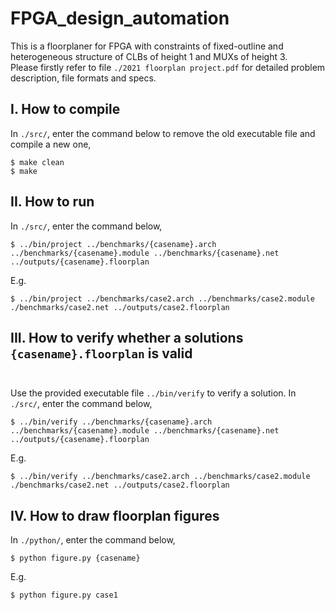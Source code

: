 # FPGA_design_automation

This is a floorplaner for FPGA with constraints of fixed-outline and heterogeneous structure of CLBs of height 1 and MUXs of height 3.<br/>
Please firstly refer to file ```./2021 floorplan project.pdf``` for detailed problem description, file formats and specs.<br/>
## I. How to compile <br/>
In ```./src/```, enter the command below to remove the old executable file and compile a new one,
```
$ make clean
$ make 
```
## II. How to run <br/>
In ```./src/```, enter the command below,
```
$ ../bin/project ../benchmarks/{casename}.arch ../benchmarks/{casename}.module ../benchmarks/{casename}.net ../outputs/{casename}.floorplan
```
E.g. <br/>
```
$ ../bin/project ../benchmarks/case2.arch ../benchmarks/case2.module ./benchmarks/case2.net ../outputs/case2.floorplan 
```

## III. How to verify whether a solutions ```{casename}.floorplan``` is valid <br/><br/>
Use the provided executable file ```../bin/verify``` to verify a solution. In ```./src/```, enter the command below,
```
$ ../bin/verify ../benchmarks/{casename}.arch ../benchmarks/{casename}.module ../benchmarks/{casename}.net ../outputs/{casename}.floorplan
```
E.g. <br/>
```
$ ../bin/verify ../benchmarks/case2.arch ../benchmarks/case2.module ./benchmarks/case2.net ../outputs/case2.floorplan 
```
## IV. How to draw floorplan figures <br/>
In ```./python/```, enter the command below,
```
$ python figure.py {casename}
```
E.g. <br/>
```
$ python figure.py case1
```
